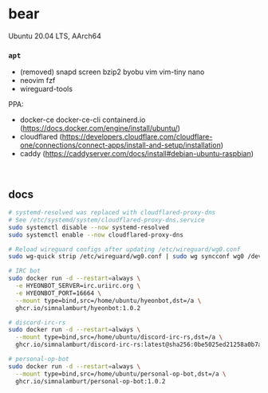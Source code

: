 bear
========
Ubuntu 20.04 LTS, AArch64

### `apt`
- (removed) snapd screen bzip2 byobu vim vim-tiny nano
- neovim fzf
- wireguard-tools

PPA:

- docker-ce docker-ce-cli containerd.io (https://docs.docker.com/engine/install/ubuntu/)
- cloudflared (https://developers.cloudflare.com/cloudflare-one/connections/connect-apps/install-and-setup/installation)
- caddy (https://caddyserver.com/docs/install#debian-ubuntu-raspbian)

&nbsp;

docs
--------
```bash
# systemd-resolved was replaced with cloudflared-proxy-dns
# See /etc/systemd/system/cloudflared-proxy-dns.service
sudo systemctl disable --now systemd-resolved
sudo systemctl enable --now cloudflared-proxy-dns

# Reload wireguard configs after updating /etc/wireguard/wg0.conf
sudo wg-quick strip /etc/wireguard/wg0.conf | sudo wg syncconf wg0 /dev/stdin

# IRC bot
sudo docker run -d --restart=always \
  -e HYEONBOT_SERVER=irc.uriirc.org \
  -e HYEONBOT_PORT=16664 \
  --mount type=bind,src=/home/ubuntu/hyeonbot,dst=/a \
  ghcr.io/simnalamburt/hyeonbot:1.0.2

# discord-irc-rs
sudo docker run -d --restart=always \
  --mount type=bind,src=/home/ubuntu/discord-irc-rs,dst=/a \
  ghcr.io/simnalamburt/discord-irc-rs:latest@sha256:0be5025ed21258a0b7a10924eaa4999512b97bd87f8a5cc740ed8c20377e1efa

# personal-op-bot
sudo docker run -d --restart=always \
  --mount type=bind,src=/home/ubuntu/personal-op-bot,dst=/a \
  ghcr.io/simnalamburt/personal-op-bot:1.0.2
```
